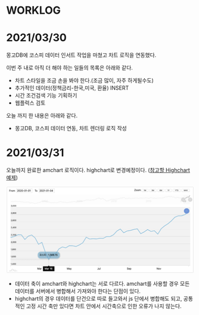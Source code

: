 # WORKLOG



# 2021/03/30

몽고DB에 코스피 데이터 인서트 작업을 마쳤고 차트 로직을 연동했다. 

이번 주 내로 아직 더 해야 하는 일들의 목록은 아래와 같다.

- 차트 스타일을 조금 손을 봐야 한다.(조금 많이, 자주 하게될수도)
- 추가적인 데이터(정책금리-한국,미국, 환율) INSERT
- 시간 조건검색 기능 기획하기
- 웹플럭스 검토

오늘 까지 한 내용은 아래와 같다.

- 몽고DB, 코스피 데이터 연동, 차트 렌더링 로직 작성



# 2021/03/31

오늘까지 완료한 amchart 로직이다. highchart로 변경예정이다. ([참고할 Highchart 예제](https://www.highcharts.com/demo/stock/candlestick-and-volume))

![이미지](./img/2021-0331-LUNCH-TIME.png)



- 데이터 축이 amchart와 highchart는 서로 다르다. amchart를 사용할 경우 모든 데이터를 서버에서 병합해서 가져와야 한다는 단점이 있다.  
- highchart의 경우 데이터를 단건으로 따로 들고와서 js 단에서 병합해도 되고, 공통적인 고정 시간 축만 있다면 차트 안에서 시간축으로 인한 오류가 나지 않는다.

  
